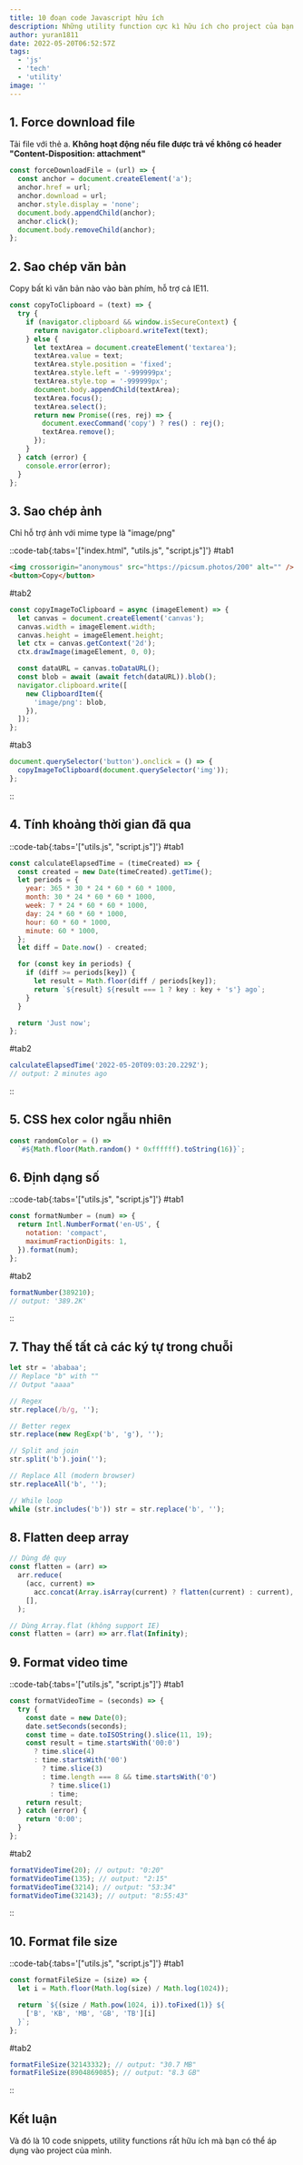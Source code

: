 ```yaml
---
title: 10 đoạn code Javascript hữu ích
description: Những utility function cực kì hữu ích cho project của bạn
author: yuran1811
date: 2022-05-20T06:52:57Z
tags:
  - 'js'
  - 'tech'
  - 'utility'
image: ''
---
```


## 1. Force download file

Tải file với thẻ a. **Không hoạt động nếu file được trả về không có header "Content-Disposition: attachment"**

```js
const forceDownloadFile = (url) => {
  const anchor = document.createElement('a');
  anchor.href = url;
  anchor.download = url;
  anchor.style.display = 'none';
  document.body.appendChild(anchor);
  anchor.click();
  document.body.removeChild(anchor);
};
```

## 2. Sao chép văn bản

Copy bất kì văn bản nào vào bàn phím, hỗ trợ cả IE11.

```js
const copyToClipboard = (text) => {
  try {
    if (navigator.clipboard && window.isSecureContext) {
      return navigator.clipboard.writeText(text);
    } else {
      let textArea = document.createElement('textarea');
      textArea.value = text;
      textArea.style.position = 'fixed';
      textArea.style.left = '-999999px';
      textArea.style.top = '-999999px';
      document.body.appendChild(textArea);
      textArea.focus();
      textArea.select();
      return new Promise((res, rej) => {
        document.execCommand('copy') ? res() : rej();
        textArea.remove();
      });
    }
  } catch (error) {
    console.error(error);
  }
};
```

## 3. Sao chép ảnh

Chỉ hỗ trợ ảnh với mime type là "image/png"

::code-tab{:tabs='["index.html", "utils.js", "script.js"]'}
#tab1

```html [index.html]
<img crossorigin="anonymous" src="https://picsum.photos/200" alt="" />
<button>Copy</button>
```

#tab2

```js [utils.js]
const copyImageToClipboard = async (imageElement) => {
  let canvas = document.createElement('canvas');
  canvas.width = imageElement.width;
  canvas.height = imageElement.height;
  let ctx = canvas.getContext('2d');
  ctx.drawImage(imageElement, 0, 0);

  const dataURL = canvas.toDataURL();
  const blob = await (await fetch(dataURL)).blob();
  navigator.clipboard.write([
    new ClipboardItem({
      'image/png': blob,
    }),
  ]);
};
```

#tab3

```js [script.js]
document.querySelector('button').onclick = () => {
  copyImageToClipboard(document.querySelector('img'));
};
```

::

## 4. Tính khoảng thời gian đã qua

::code-tab{:tabs='["utils.js", "script.js"]'}
#tab1

```js [utils.js]
const calculateElapsedTime = (timeCreated) => {
  const created = new Date(timeCreated).getTime();
  let periods = {
    year: 365 * 30 * 24 * 60 * 60 * 1000,
    month: 30 * 24 * 60 * 60 * 1000,
    week: 7 * 24 * 60 * 60 * 1000,
    day: 24 * 60 * 60 * 1000,
    hour: 60 * 60 * 1000,
    minute: 60 * 1000,
  };
  let diff = Date.now() - created;

  for (const key in periods) {
    if (diff >= periods[key]) {
      let result = Math.floor(diff / periods[key]);
      return `${result} ${result === 1 ? key : key + 's'} ago`;
    }
  }

  return 'Just now';
};
```

#tab2

```js [script.js]
calculateElapsedTime('2022-05-20T09:03:20.229Z');
// output: 2 minutes ago
```

::

## 5. CSS hex color ngẫu nhiên

```js
const randomColor = () =>
  `#${Math.floor(Math.random() * 0xffffff).toString(16)}`;
```

## 6. Định dạng số

::code-tab{:tabs='["utils.js", "script.js"]'}
#tab1

```js [utils.js]
const formatNumber = (num) => {
  return Intl.NumberFormat('en-US', {
    notation: 'compact',
    maximumFractionDigits: 1,
  }).format(num);
};
```

#tab2

```js [script.js]
formatNumber(389210);
// output: '389.2K'
```

::

## 7. Thay thế tất cả các ký tự trong chuỗi

```js
let str = 'ababaa';
// Replace "b" with ""
// Output "aaaa"

// Regex
str.replace(/b/g, '');

// Better regex
str.replace(new RegExp('b', 'g'), '');

// Split and join
str.split('b').join('');

// Replace All (modern browser)
str.replaceAll('b', '');

// While loop
while (str.includes('b')) str = str.replace('b', '');
```

## 8. Flatten deep array

```js
// Dùng đệ quy
const flatten = (arr) =>
  arr.reduce(
    (acc, current) =>
      acc.concat(Array.isArray(current) ? flatten(current) : current),
    [],
  );

// Dùng Array.flat (không support IE)
const flatten = (arr) => arr.flat(Infinity);
```

## 9. Format video time

::code-tab{:tabs='["utils.js", "script.js"]'}
#tab1

```js [utils.js]
const formatVideoTime = (seconds) => {
  try {
    const date = new Date(0);
    date.setSeconds(seconds);
    const time = date.toISOString().slice(11, 19);
    const result = time.startsWith('00:0')
      ? time.slice(4)
      : time.startsWith('00')
        ? time.slice(3)
        : time.length === 8 && time.startsWith('0')
          ? time.slice(1)
          : time;
    return result;
  } catch (error) {
    return '0:00';
  }
};
```

#tab2

```js [script.js]
formatVideoTime(20); // output: "0:20"
formatVideoTime(135); // output: "2:15"
formatVideoTime(3214); // output: "53:34"
formatVideoTime(32143); // output: "8:55:43"
```

::

## 10. Format file size

::code-tab{:tabs='["utils.js", "script.js"]'}
#tab1

```js [utils.js]
const formatFileSize = (size) => {
  let i = Math.floor(Math.log(size) / Math.log(1024));

  return `${(size / Math.pow(1024, i)).toFixed(1)} ${
    ['B', 'KB', 'MB', 'GB', 'TB'][i]
  }`;
};
```

#tab2

```js [script.js]
formatFileSize(32143332); // output: "30.7 MB"
formatFileSize(8904869085); // output: "8.3 GB"
```

::

## Kết luận

Và đó là 10 code snippets, utility functions rất hữu ích mà bạn có thể áp dụng vào project của mình.
